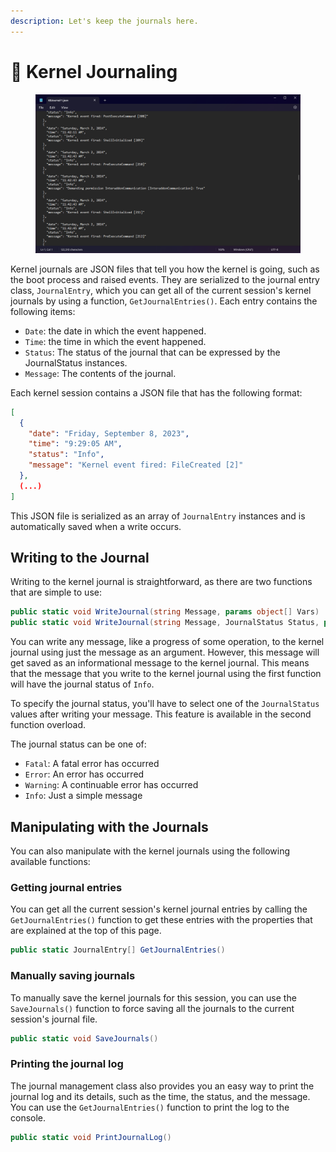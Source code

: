 ```yaml
---
description: Let's keep the journals here.
---
```


# 📒 Kernel Journaling

<figure><img src="../../../.gitbook/assets/130-inner.png" alt=""><figcaption></figcaption></figure>

Kernel journals are JSON files that tell you how the kernel is going, such as the boot process and raised events. They are serialized to the journal entry class, `JournalEntry`, which you can get all of the current session's kernel journals by using a function, `GetJournalEntries()`. Each entry contains the following items:

* `Date`: the date in which the event happened.
* `Time`: the time in which the event happened.
* `Status`: The status of the journal that can be expressed by the JournalStatus instances.
* `Message`: The contents of the journal.

Each kernel session contains a JSON file that has the following format:

```json
[
  {
    "date": "Friday, September 8, 2023",
    "time": "9:29:05 AM",
    "status": "Info",
    "message": "Kernel event fired: FileCreated [2]"
  },
  (...)
]
```

This JSON file is serialized as an array of `JournalEntry` instances and is automatically saved when a write occurs.

## Writing to the Journal

Writing to the kernel journal is straightforward, as there are two functions that are simple to use:

```csharp
public static void WriteJournal(string Message, params object[] Vars)
public static void WriteJournal(string Message, JournalStatus Status, params object[] Vars)
```

You can write any message, like a progress of some operation, to the kernel journal using just the message as an argument. However, this message will get saved as an informational message to the kernel journal. This means that the message that you write to the kernel journal using the first function will have the journal status of `Info`.

To specify the journal status, you'll have to select one of the `JournalStatus` values after writing your message. This feature is available in the second function overload.

The journal status can be one of:

* `Fatal`: A fatal error has occurred
* `Error`: An error has occurred
* `Warning`: A continuable error has occurred
* `Info`: Just a simple message

## Manipulating with the Journals

You can also manipulate with the kernel journals using the following available functions:

### Getting journal entries

You can get all the current session's kernel journal entries by calling the `GetJournalEntries()` function to get these entries with the properties that are explained at the top of this page.

```csharp
public static JournalEntry[] GetJournalEntries()
```

### Manually saving journals

To manually save the kernel journals for this session, you can use the `SaveJournals()` function to force saving all the journals to the current session's journal file.

```csharp
public static void SaveJournals()
```

### Printing the journal log

The journal management class also provides you an easy way to print the journal log and its details, such as the time, the status, and the message. You can use the `GetJournalEntries()` function to print the log to the console.

```csharp
public static void PrintJournalLog()
```
